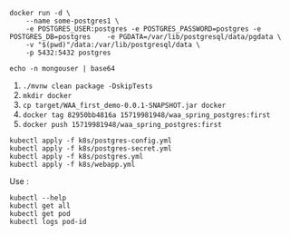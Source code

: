 ```
docker run -d \               
    --name some-postgres1 \
    -e POSTGRES_USER:postgres -e POSTGRES_PASSWORD=postgres -e POSTGRES_DB=postgres    -e PGDATA=/var/lib/postgresql/data/pgdata \
    -v "$(pwd)"/data:/var/lib/postgresql/data \
    -p 5432:5432 postgres

```

```
echo -n mongouser | base64  
```

1. ```./mvnw clean package -DskipTests ```
2. ```mkdir docker```
3. ```cp target/WAA_first_demo-0.0.1-SNAPSHOT.jar docker```
4. ```docker tag 82950bb4816a 15719981948/waa_spring_postgres:first```
5. ```docker push 15719981948/waa_spring_postgres:first```



```
kubectl apply -f k8s/postgres-config.yml
kubectl apply -f k8s/postgres-secret.yml
kubectl apply -f k8s/postgres.yml
kubectl apply -f k8s/webapp.yml
```

Use : 
```
kubectl --help
kubectl get all
kubectl get pod 
kubectl logs pod-id
```